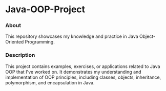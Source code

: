 # Java-OOP-Project

### About
This repository showcases my knowledge and practice in Java Object-Oriented Programming.

### Description
This project contains examples, exercises, or applications related to Java OOP that I've worked on. It demonstrates my understanding and implementation of OOP principles, including classes, objects, inheritance, polymorphism, and encapsulation in Java.
